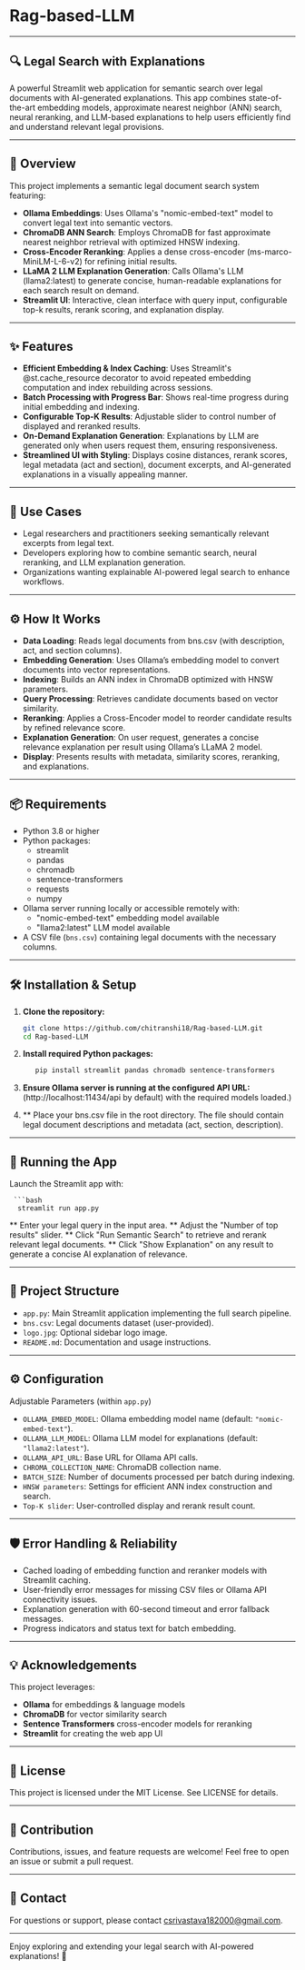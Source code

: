# Rag-based-LLM

---

## 🔍 Legal Search with Explanations

A powerful Streamlit web application for semantic search over legal documents with AI-generated explanations. This app combines state-of-the-art embedding models, approximate nearest neighbor (ANN) search, neural reranking, and LLM-based explanations to help users efficiently find and understand relevant legal provisions.


---

## 🚀 Overview
This project implements a semantic legal document search system featuring:
- **Ollama Embeddings**: Uses Ollama's "nomic-embed-text" model to convert legal text into semantic vectors.  
- **ChromaDB ANN Search**: Employs ChromaDB for fast approximate nearest neighbor retrieval with optimized HNSW indexing.  
- **Cross-Encoder Reranking**: Applies a dense cross-encoder (ms-marco-MiniLM-L-6-v2) for refining initial results.  
- **LLaMA 2 LLM Explanation Generation**: Calls Ollama's LLM (llama2:latest) to generate concise, human-readable explanations for each search result on demand.  
- **Streamlit UI**: Interactive, clean interface with query input, configurable top-k results, rerank scoring, and explanation display.



---
## ✨ Features

- **Efficient Embedding & Index Caching**: Uses Streamlit's @st.cache_resource decorator to avoid repeated embedding computation and index rebuilding across sessions.  
- **Batch Processing with Progress Bar**: Shows real-time progress during initial embedding and indexing.  
- **Configurable Top-K Results**: Adjustable slider to control number of displayed and reranked results.  
- **On-Demand Explanation Generation**: Explanations by LLM are generated only when users request them, ensuring responsiveness.  
- **Streamlined UI with Styling**: Displays cosine distances, rerank scores, legal metadata (act and section), document excerpts, and AI-generated explanations in a visually appealing manner.

---

## 💼 Use Cases

- Legal researchers and practitioners seeking semantically relevant excerpts from legal text.  
- Developers exploring how to combine semantic search, neural reranking, and LLM explanation generation.  
- Organizations wanting explainable AI-powered legal search to enhance workflows.

---

## ⚙️ How It Works

- **Data Loading**: Reads legal documents from bns.csv (with description, act, and section columns).  
- **Embedding Generation**: Uses Ollama’s embedding model to convert documents into vector representations.  
- **Indexing**: Builds an ANN index in ChromaDB optimized with HNSW parameters.  
- **Query Processing**: Retrieves candidate documents based on vector similarity.  
- **Reranking**: Applies a Cross-Encoder model to reorder candidate results by refined relevance score.  
- **Explanation Generation**: On user request, generates a concise relevance explanation per result using Ollama’s LLaMA 2 model.  
- **Display**: Presents results with metadata, similarity scores, reranking, and explanations.

---

## 📦 Requirements


- Python 3.8 or higher  
- Python packages:  
  - streamlit  
  - pandas  
  - chromadb  
  - sentence-transformers  
  - requests  
  - numpy  
- Ollama server running locally or accessible remotely with:  
  - "nomic-embed-text" embedding model available  
  - "llama2:latest" LLM model available  
- A CSV file (`bns.csv`) containing legal documents with the necessary columns.


---

## 🛠️ Installation & Setup

1. **Clone the repository:**
   ```bash
   git clone https://github.com/chitranshi18/Rag-based-LLM.git
   cd Rag-based-LLM

2. **Install required Python packages:**
   ```bash
      pip install streamlit pandas chromadb sentence-transformers
3. **Ensure Ollama server is running at the configured API URL:**
(http://localhost:11434/api by default) with the required models loaded.)

4. ** Place your bns.csv file in the root directory. The file should contain legal document descriptions and metadata (act, section, description).


---

## 🚀 Running the App

Launch the Streamlit app with:

     ```bash
      streamlit run app.py

** Enter your legal query in the input area.
** Adjust the "Number of top results" slider.
** Click "Run Semantic Search" to retrieve and rerank relevant legal documents.
** Click "Show Explanation" on any result to generate a concise AI explanation of relevance.


---

## 📝 Project Structure

- `app.py`: Main Streamlit application implementing the full search pipeline.  
- `bns.csv`: Legal documents dataset (user-provided).  
- `logo.jpg`: Optional sidebar logo image.  
- `README.md`: Documentation and usage instructions.


---

## ⚙️ Configuration

Adjustable Parameters (within `app.py`)

- `OLLAMA_EMBED_MODEL`: Ollama embedding model name (default: `"nomic-embed-text"`).  
- `OLLAMA_LLM_MODEL`: Ollama LLM model for explanations (default: `"llama2:latest"`).  
- `OLLAMA_API_URL`: Base URL for Ollama API calls.  
- `CHROMA_COLLECTION_NAME`: ChromaDB collection name.  
- `BATCH_SIZE`: Number of documents processed per batch during indexing.  
- `HNSW parameters`: Settings for efficient ANN index construction and search.  
- `Top-K slider`: User-controlled display and rerank result count.


---

## 🛡️ Error Handling & Reliability

- Cached loading of embedding function and reranker models with Streamlit caching.  
- User-friendly error messages for missing CSV files or Ollama API connectivity issues.  
- Explanation generation with 60-second timeout and error fallback messages.  
- Progress indicators and status text for batch embedding.


---

## 💡 Acknowledgements

This project leverages:

- **Ollama** for embeddings & language models  
- **ChromaDB** for vector similarity search  
- **Sentence Transformers** cross-encoder models for reranking  
- **Streamlit** for creating the web app UI


---

## 📄 License

This project is licensed under the MIT License. See LICENSE for details.


---

## 🤝 Contribution

Contributions, issues, and feature requests are welcome! Feel free to open an issue or submit a pull request.


---

## 🔗 Contact
For questions or support, please contact csrivastava182000@gmail.com.


---

Enjoy exploring and extending your legal search with AI-powered explanations! 🚀



